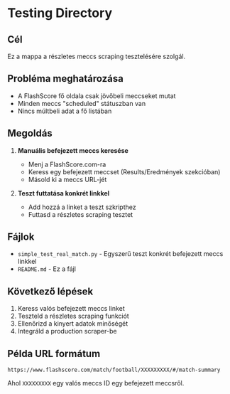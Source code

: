 # Testing Directory

## Cél

Ez a mappa a részletes meccs scraping tesztelésére szolgál.

## Probléma meghatározása

- A FlashScore fő oldala csak jövőbeli meccseket mutat
- Minden meccs "scheduled" státuszban van
- Nincs múltbeli adat a fő listában

## Megoldás

1. **Manuális befejezett meccs keresése**
   - Menj a FlashScore.com-ra
   - Keress egy befejezett meccset (Results/Eredmények szekcióban)
   - Másold ki a meccs URL-jét

2. **Teszt futtatása konkrét linkkel**
   - Add hozzá a linket a teszt szkripthez
   - Futtasd a részletes scraping tesztet

## Fájlok

- `simple_test_real_match.py` - Egyszerű teszt konkrét befejezett meccs linkkel
- `README.md` - Ez a fájl

## Következő lépések

1. Keress valós befejezett meccs linket
2. Teszteld a részletes scraping funkciót
3. Ellenőrizd a kinyert adatok minőségét
4. Integráld a production scraper-be

## Példa URL formátum

```
https://www.flashscore.com/match/football/XXXXXXXXX/#/match-summary
```

Ahol `XXXXXXXXX` egy valós meccs ID egy befejezett meccsről.
